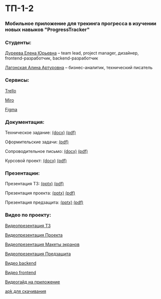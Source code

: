 # **ТП-1-2**
### **Мобильное приложение для трекинга прогресса в изучении новых навыков "ProgressTracker"**
### **Студенты:**

[Дуреева Елена Юрьевна](https://github.com/DureevaElena) – team lead, project manager, дизайнер, frontend-разработчик, backend-разработчик

[Лагонская Алина Артуровна](https://github.com/olliweu) – бизнес-аналитик, технический писатель


### **Сервисы:**

[Trello](https://trello.com/b/bYELfzrK/%D0%BF%D1%80%D0%B8%D0%BB%D0%BE%D0%B6%D0%B5%D0%BD%D0%B8%D0%B5-progresstracker)

[Miro](https://miro.com/app/board/uXjVNpdR-QI=/)

[Figma](https://www.figma.com/file/6j5yriFk7If9U6DOkISJR6/ProgressTracker-interface?type=design&node-id=0-1&mode=design&t=H9wLtNfWa3GjVtPA-0)

### **Документация:**
Техническое задание: [(docx)](https://github.com/DureevaElena/ProgressTracker/blob/e8969227c59feb45e675b37db20d768cdc817d77/Documentation/%D0%A2%D0%B5%D1%85%D0%BD%D0%B8%D1%87%D0%B5%D1%81%D0%BA%D0%BE%D0%B5_%D0%B7%D0%B0%D0%B4%D0%B0%D0%BD%D0%B8%D0%B5.docx) [(pdf)](https://github.com/DureevaElena/ProgressTracker/blob/e8969227c59feb45e675b37db20d768cdc817d77/Documentation/%D0%A2%D0%B5%D1%85%D0%BD%D0%B8%D1%87%D0%B5%D1%81%D0%BA%D0%BE%D0%B5_%D0%B7%D0%B0%D0%B4%D0%B0%D0%BD%D0%B8%D0%B5.pdf)

Оформительские задачи: [(pdf)](https://github.com/DureevaElena/ProgressTracker/blob/main/Documentation/%D0%9E%D1%84%D0%BE%D1%80%D0%BC%D0%B8%D1%82%D0%B5%D0%BB%D1%8C%D1%81%D0%BA%D0%B8%D0%B5_%D0%B7%D0%B0%D0%B4%D0%B0%D1%87%D0%B8.pdf)

Сопроводительное письмо: [(docx)](https://github.com/DureevaElena/ProgressTracker/blob/main/Documentation/%D0%A1%D0%BE%D0%BF%D1%80%D0%BE%D0%B2%D0%BE%D0%B4%D0%B8%D1%82%D0%B5%D0%BB%D1%8C%D0%BD%D0%BE%D0%B5_%D0%BF%D0%B8%D1%81%D1%8C%D0%BC%D0%BE.docx) [(pdf)](https://github.com/DureevaElena/ProgressTracker/blob/main/Documentation/%D0%A1%D0%BE%D0%BF%D1%80%D0%BE%D0%B2%D0%BE%D0%B4%D0%B8%D1%82%D0%B5%D0%BB%D1%8C%D0%BD%D0%BE%D0%B5_%D0%BF%D0%B8%D1%81%D1%8C%D0%BC%D0%BE.pdf)

Курсовой проект: [(docx)](https://github.com/DureevaElena/ProgressTracker/blob/e8969227c59feb45e675b37db20d768cdc817d77/Documentation/%D0%9A%D1%83%D1%80%D1%81%D0%BE%D0%B2%D0%BE%D0%B9_%D0%BF%D1%80%D0%BE%D0%B5%D0%BA%D1%82.docx) [(pdf)](https://github.com/DureevaElena/ProgressTracker/blob/e8969227c59feb45e675b37db20d768cdc817d77/Documentation/%D0%9A%D1%83%D1%80%D1%81%D0%BE%D0%B2%D0%BE%D0%B9_%D0%BF%D1%80%D0%BE%D0%B5%D0%BA%D1%82.pdf)


### **Презентации:**
Презентация ТЗ: [(pptx)](https://github.com/DureevaElena/ProgressTracker/blob/2c94519e9a60ccad14fccb171e3e7b7dd9800ceb/Documentation/%D0%9F%D1%80%D0%B5%D0%B7%D0%B5%D0%BD%D1%82%D0%B0%D1%86%D0%B8%D1%8F%20%D0%A2%D0%97.pptx) [(pdf)](https://github.com/DureevaElena/ProgressTracker/blob/2c94519e9a60ccad14fccb171e3e7b7dd9800ceb/Documentation/%D0%9F%D1%80%D0%B5%D0%B7%D0%B5%D0%BD%D1%82%D0%B0%D1%86%D0%B8%D1%8F%20%D0%A2%D0%97.pdf)

Презентация проекта: [(pptx)](https://github.com/DureevaElena/ProgressTracker/blob/12a098beb67ea63958c1c359e4560ea324c3727d/Documentation/%D0%9F%D1%80%D0%B5%D0%B7%D0%B5%D0%BD%D1%82%D0%B0%D1%86%D0%B8%D1%8F_%D0%BF%D1%80%D0%BE%D0%B5%D0%BA%D1%82.pptx) [(pdf)](https://github.com/DureevaElena/ProgressTracker/blob/12a098beb67ea63958c1c359e4560ea324c3727d/Documentation/%D0%9F%D1%80%D0%B5%D0%B7%D0%B5%D0%BD%D1%82%D0%B0%D1%86%D0%B8%D1%8F_%D0%BF%D1%80%D0%BE%D0%B5%D0%BA%D1%82.pdf)

Презентация предзащита: [(pptx)](https://github.com/DureevaElena/ProgressTracker/blob/main/Documentation/%D0%9F%D1%80%D0%B5%D0%B7%D0%B5%D0%BD%D1%82%D0%B0%D1%86%D0%B8%D1%8F%20%D0%9F%D1%80%D0%B5%D0%B4%D0%B7%D0%B0%D1%89%D0%B8%D1%82%D0%B0.pptx) [(pdf)](https://github.com/DureevaElena/ProgressTracker/blob/main/Documentation/%D0%9F%D1%80%D0%B5%D0%B7%D0%B5%D0%BD%D1%82%D0%B0%D1%86%D0%B8%D1%8F%20%D0%9F%D1%80%D0%B5%D0%B4%D0%B7%D0%B0%D1%89%D0%B8%D1%82%D0%B0.pdf)


### **Видео по проекту:**
[Видеопрезентация ТЗ](https://youtu.be/GuEh-8_ibMI)

[Видеопрезентация Проекта](https://youtu.be/fD6so7USoi4)

[Видеопрезентация Макеты экранов](https://youtu.be/meeyDzmAdWc)

[Видеопрезентация Предзащита](https://youtu.be/g91QVGQms7Y)

[Видео backend](https://youtu.be/y3Ol6V9d7JM)

[Видео frontend](https://youtu.be/sfJb0sEXHN0)

[Видеогайд на приложение](https://youtu.be/u9IsmVTVugY)

[apk для скачивания](https://github.com/DureevaElena/ProgressTracker/blob/main/apk%20%D0%B4%D0%BB%D1%8F%20%D1%81%D0%BA%D0%B0%D1%87%D0%B8%D0%B2%D0%B0%D0%BD%D0%B8%D1%8F/app-release.apk)






